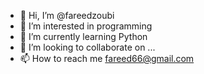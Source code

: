 - 👋 Hi, I’m @fareedzoubi
- 👀 I’m interested in programming
- 🌱 I’m currently learning Python
- 💞️ I’m looking to collaborate on ...
- 📫 How to reach me fareed66@gmail.com

<!---
fareedzoubi/fareedzoubi is a ✨ special ✨ repository because its `README.md` (this file) appears on your GitHub profile.
You can click the Preview link to take a look at your changes.
--->
